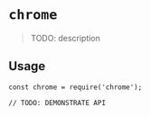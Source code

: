 # `chrome`

> TODO: description

## Usage

```
const chrome = require('chrome');

// TODO: DEMONSTRATE API
```
